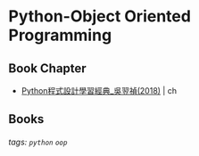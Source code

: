 # Python-Object Oriented Programming
## Book Chapter
* [Python程式設計學習經典_吳翌禎(2018)](http://books.gotop.com.tw/v_IEL020400) | ch

## Books
###### tags: `python` `oop`